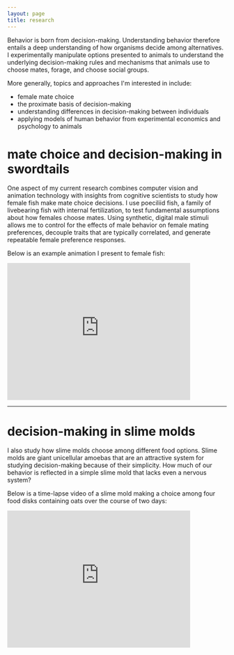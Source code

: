 ```yaml
---
layout: page
title: research
---
```


Behavior is born from decision-making. Understanding behavior therefore entails a deep understanding of how organisms decide among alternatives. I experimentally manipulate options presented to animals to understand the underlying decision-making rules and mechanisms that animals use to choose mates, forage, and choose social groups.

More generally, topics and approaches I'm interested in include:

- female mate choice   
- the proximate basis of decision-making   
- understanding differences in decision-making between individuals    
- applying models of human behavior from experimental economics and psychology to animals   


# mate choice and decision-making in swordtails

One aspect of my current research combines computer vision and animation technology with  insights from cognitive scientists to study how female fish make mate choice decisions. I use poeciliid fish, a family of livebearing fish with internal fertilization, to test fundamental assumptions about how females choose mates. Using synthetic, digital male stimuli allows me to control for the effects of male behavior on female mating preferences, decouple traits that are typically correlated, and generate repeatable female preference responses.

Below is an example animation I present to female fish:

 <iframe width="420" height="315" align="center" src="https://www.youtube.com/embed/H2EUgPXwRT0?rel=0" frameborder="0" allowfullscreen></iframe>

-----------------

# decision-making in slime molds

I also study how slime molds choose among different food options. Slime molds are giant unicellular amoebas that are an attractive system for studying decision-making because of their simplicity. How much of our behavior is reflected in a simple slime mold that lacks even a nervous system?

Below is a time-lapse video of a slime mold making a choice among four food disks containing oats over the course of two days:

<iframe width="420" height="315" src="https://www.youtube.com/embed/Jw7tkAYwTic?rel=0" frameborder="0" allowfullscreen></iframe>
